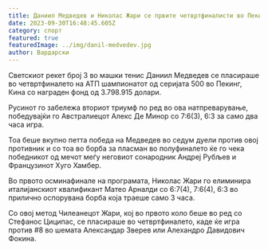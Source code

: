 ```yaml
---
title: Даниил Медведев и Николас Жари се првите четвртфиналисти во Пекинг
date: 2023-09-30T16:48:45.605Z
category: спорт
featured: true
featuredImage: ../img/danil-medvedev.jpg
author: Вардарски
---
```

Светскиот рекет број 3 во машки тенис Даниил Медведев се пласираше во четвртфиналето на АТП шампионатот од серијата 500 во Пекинг, Кина со награден фонд од 3.798.915 долари.

Русинот го забележа вториот триумф по ред во ова натпреварување, победувајќи го Австралиецот Алекс Де Минор со 7:6(3), 6:3 за само два часа игра.

Тоа беше вкупно петта победа на Медведев во седум дуели против овој противник и со тоа во борба за пласман во полуфиналето ќе го чека победникот од мечот меѓу неговиот сонародник Андреј Рубљев и Французинот Хуго Хамбер.

Во првото осминафинале на програмата, Николас Жари го елиминира италијанскиот квалификант Матео Арналди со 6:7(4), 7:6(4), 6:3 во прилично оспорувана борба која траеше само 3 часа.

Со овој метод Чилеанецот Жари, кој во првото коло беше во ред со Стефанос Циципас, се пласираше во четвртфиналето, каде ќе игра против #8 во шемата Александар Зверев или Алехандро Давидович Фокина.